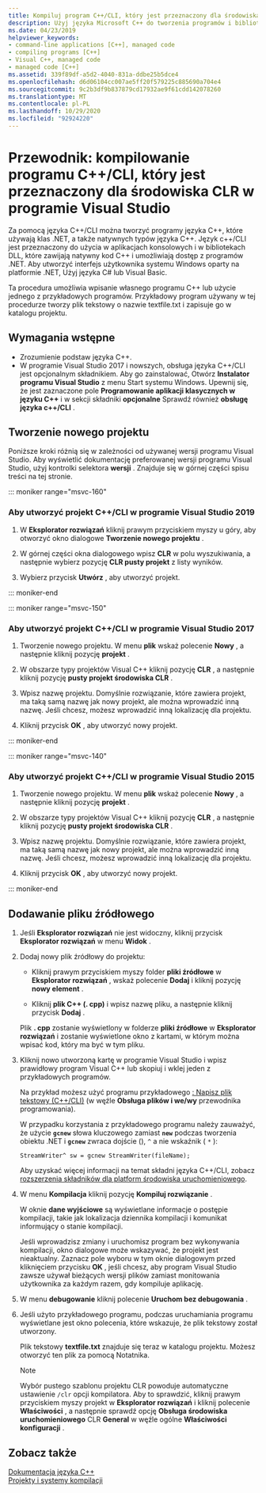 ```yaml
---
title: Kompiluj program C++/CLI, który jest przeznaczony dla środowiska CLR
description: Użyj języka Microsoft C++ do tworzenia programów i bibliotek, które mogą łączyć natywny kod C++ i programy .NET.
ms.date: 04/23/2019
helpviewer_keywords:
- command-line applications [C++], managed code
- compiling programs [C++]
- Visual C++, managed code
- managed code [C++]
ms.assetid: 339f89df-a5d2-4040-831a-ddbe25b5dce4
ms.openlocfilehash: d6d06104cc007ae5ff20f579225c885690a704e4
ms.sourcegitcommit: 9c2b3df9b837879cd17932ae9f61cdd142078260
ms.translationtype: MT
ms.contentlocale: pl-PL
ms.lasthandoff: 10/29/2020
ms.locfileid: "92924220"
---
```

# <a name="walkthrough-compile-a-ccli-program-that-targets-the-clr-in-visual-studio"></a>Przewodnik: kompilowanie programu C++/CLI, który jest przeznaczony dla środowiska CLR w programie Visual Studio

Za pomocą języka C++/CLI można tworzyć programy języka C++, które używają klas .NET, a także natywnych typów języka C++. Język c++/CLI jest przeznaczony do użycia w aplikacjach konsolowych i w bibliotekach DLL, które zawijają natywny kod C++ i umożliwiają dostęp z programów .NET. Aby utworzyć interfejs użytkownika systemu Windows oparty na platformie .NET, Użyj języka C# lub Visual Basic.

Ta procedura umożliwia wpisanie własnego programu C++ lub użycie jednego z przykładowych programów. Przykładowy program używany w tej procedurze tworzy plik tekstowy o nazwie textfile.txt i zapisuje go w katalogu projektu.

## <a name="prerequisites"></a>Wymagania wstępne

- Zrozumienie podstaw języka C++.
- W programie Visual Studio 2017 i nowszych, obsługa języka C++/CLI jest opcjonalnym składnikiem. Aby go zainstalować, Otwórz **Instalator programu Visual Studio** z menu Start systemu Windows. Upewnij się, że jest zaznaczone pole **Programowanie aplikacji klasycznych w języku C++** i w sekcji składniki **opcjonalne** Sprawdź również **obsługę języka c++/CLI** .

## <a name="create-a-new-project"></a>Tworzenie nowego projektu

Poniższe kroki różnią się w zależności od używanej wersji programu Visual Studio. Aby wyświetlić dokumentację preferowanej wersji programu Visual Studio, użyj kontrolki selektora **wersji** . Znajduje się w górnej części spisu treści na tej stronie.

::: moniker range="msvc-160"

### <a name="to-create-a-ccli-project-in-visual-studio-2019"></a>Aby utworzyć projekt C++/CLI w programie Visual Studio 2019

1. W **Eksplorator rozwiązań** kliknij prawym przyciskiem myszy u góry, aby otworzyć okno dialogowe **Tworzenie nowego projektu** .

1. W górnej części okna dialogowego wpisz **CLR** w polu wyszukiwania, a następnie wybierz pozycję **CLR pusty projekt** z listy wyników.

1. Wybierz przycisk **Utwórz** , aby utworzyć projekt.

::: moniker-end

::: moniker range="msvc-150"

### <a name="to-create-a-ccli-project-in-visual-studio-2017"></a>Aby utworzyć projekt C++/CLI w programie Visual Studio 2017

1. Tworzenie nowego projektu. W menu **plik** wskaż polecenie **Nowy** , a następnie kliknij pozycję **projekt** .

1. W obszarze typy projektów Visual C++ kliknij pozycję **CLR** , a następnie kliknij pozycję **pusty projekt środowiska CLR** .

1. Wpisz nazwę projektu. Domyślnie rozwiązanie, które zawiera projekt, ma taką samą nazwę jak nowy projekt, ale można wprowadzić inną nazwę. Jeśli chcesz, możesz wprowadzić inną lokalizację dla projektu.

1. Kliknij przycisk **OK** , aby utworzyć nowy projekt.

::: moniker-end

::: moniker range="msvc-140"

### <a name="to-create-a-ccli-project-in-visual-studio-2015"></a>Aby utworzyć projekt C++/CLI w programie Visual Studio 2015

1. Tworzenie nowego projektu. W menu **plik** wskaż polecenie **Nowy** , a następnie kliknij pozycję **projekt** .

1. W obszarze typy projektów Visual C++ kliknij pozycję **CLR** , a następnie kliknij pozycję **pusty projekt środowiska CLR** .

1. Wpisz nazwę projektu. Domyślnie rozwiązanie, które zawiera projekt, ma taką samą nazwę jak nowy projekt, ale można wprowadzić inną nazwę. Jeśli chcesz, możesz wprowadzić inną lokalizację dla projektu.

1. Kliknij przycisk **OK** , aby utworzyć nowy projekt.

::: moniker-end

## <a name="add-a-source-file"></a>Dodawanie pliku źródłowego

1. Jeśli **Eksplorator rozwiązań** nie jest widoczny, kliknij przycisk **Eksplorator rozwiązań** w menu **Widok** .

1. Dodaj nowy plik źródłowy do projektu:

   - Kliknij prawym przyciskiem myszy folder **pliki źródłowe** w **Eksplorator rozwiązań** , wskaż polecenie **Dodaj** i kliknij pozycję **nowy element** .

   - Kliknij **plik C++ (. cpp)** i wpisz nazwę pliku, a następnie kliknij przycisk **Dodaj** .

   Plik **. cpp** zostanie wyświetlony w folderze **pliki źródłowe** w **Eksplorator rozwiązań** i zostanie wyświetlone okno z kartami, w którym można wpisać kod, który ma być w tym pliku.

1. Kliknij nowo utworzoną kartę w programie Visual Studio i wpisz prawidłowy program Visual C++ lub skopiuj i wklej jeden z przykładowych programów.

   Na przykład możesz użyć programu przykładowego [: Napisz plik tekstowy (C++/CLI)](./file-handling-and-i-o-cpp-cli.md#write_text) (w węźle **Obsługa plików i we/wy** przewodnika programowania).

   W przypadku korzystania z przykładowego programu należy zauważyć, że użycie **`gcnew`** słowa kluczowego zamiast **`new`** podczas tworzenia obiektu .NET i **`gcnew`** zwraca dojście (), `^` a nie wskaźnik ( `*` ):

   `StreamWriter^ sw = gcnew StreamWriter(fileName);`

   Aby uzyskać więcej informacji na temat składni języka C++/CLI, zobacz [rozszerzenia składników dla platform środowiska uruchomieniowego](../extensions/component-extensions-for-runtime-platforms.md).

1. W menu **Kompilacja** kliknij pozycję **Kompiluj rozwiązanie** .

   W oknie **dane wyjściowe** są wyświetlane informacje o postępie kompilacji, takie jak lokalizacja dziennika kompilacji i komunikat informujący o stanie kompilacji.

   Jeśli wprowadzisz zmiany i uruchomisz program bez wykonywania kompilacji, okno dialogowe może wskazywać, że projekt jest nieaktualny. Zaznacz pole wyboru w tym oknie dialogowym przed kliknięciem przycisku **OK** , jeśli chcesz, aby program Visual Studio zawsze używał bieżących wersji plików zamiast monitowania użytkownika za każdym razem, gdy kompiluje aplikację.

1. W menu **debugowanie** kliknij polecenie **Uruchom bez debugowania** .

1. Jeśli użyto przykładowego programu, podczas uruchamiania programu wyświetlane jest okno polecenia, które wskazuje, że plik tekstowy został utworzony.

   Plik tekstowy **textfile.txt** znajduje się teraz w katalogu projektu. Możesz otworzyć ten plik za pomocą Notatnika.

   > [!NOTE]
   > Wybór pustego szablonu projektu CLR powoduje automatyczne ustawienie `/clr` opcji kompilatora. Aby to sprawdzić, kliknij prawym przyciskiem myszy projekt w **Eksplorator rozwiązań** i kliknij polecenie **Właściwości** , a następnie sprawdź opcję **Obsługa środowiska uruchomieniowego** CLR **General** w węźle ogólne **Właściwości konfiguracji** .

## <a name="see-also"></a>Zobacz także

[Dokumentacja języka C++](../cpp/cpp-language-reference.md)<br/>
[Projekty i systemy kompilacji](../build/projects-and-build-systems-cpp.md)<br/>
